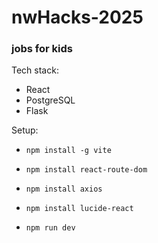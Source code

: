 # nwHacks-2025

### jobs for kids

Tech stack:
- React
- PostgreSQL
- Flask

Setup:

- `npm install -g vite`
- `npm install react-route-dom`
- `npm install axios`
- `npm install lucide-react`

- `npm run dev`